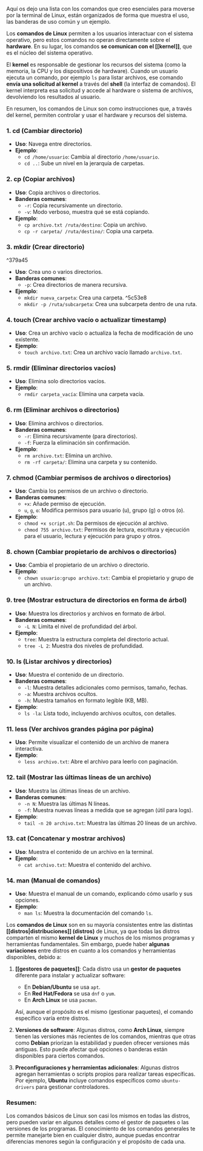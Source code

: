 Aquí os dejo una lista con los comandos que creo esenciales para moverse por la terminal de Linux, están organizados de forma que muestra el uso, las banderas de uso común y un ejemplo.

Los **comandos de Linux** permiten a los usuarios interactuar con el sistema operativo, pero estos comandos no operan directamente sobre el **hardware**. En su lugar, los comandos **se comunican con el [[kernel]]**, que es el núcleo del sistema operativo.

El **kernel** es responsable de gestionar los recursos del sistema (como la memoria, la CPU y los dispositivos de hardware). Cuando un usuario ejecuta un comando, por ejemplo `ls` para listar archivos, ese comando **envía una solicitud al kernel** a través del **shell** (la interfaz de comandos). El kernel interpreta esa solicitud y accede al hardware o sistema de archivos, devolviendo los resultados al usuario.

En resumen, los comandos de Linux son como instrucciones que, a través del kernel, permiten controlar y usar el hardware y recursos del sistema.
### 1. **cd** (Cambiar directorio)

- **Uso**: Navega entre directorios.
- **Ejemplo**:
    - `cd /home/usuario`: Cambia al directorio `/home/usuario`.
    - `cd ..`: Sube un nivel en la jerarquía de carpetas.

### 2. **cp** (Copiar archivos)

- **Uso**: Copia archivos o directorios.
- **Banderas comunes**:
    - `-r`: Copia recursivamente un directorio.
    - `-v`: Modo verboso, muestra qué se está copiando.
- **Ejemplo**:
    - `cp archivo.txt /ruta/destino`: Copia un archivo.
    - `cp -r carpeta/ /ruta/destino/`: Copia una carpeta.

### 3. **mkdir** (Crear directorio)

^379a45

- **Uso**: Crea uno o varios directorios.
- **Banderas comunes**:
    - `-p`: Crea directorios de manera recursiva.
- **Ejemplo**:
    - `mkdir nueva_carpeta`: Crea una carpeta. ^5c53e8
    - `mkdir -p /ruta/subcarpeta`: Crea una subcarpeta dentro de una ruta.

### 4. **touch** (Crear archivo vacío o actualizar timestamp)

- **Uso**: Crea un archivo vacío o actualiza la fecha de modificación de uno existente.
- **Ejemplo**:
    - `touch archivo.txt`: Crea un archivo vacío llamado `archivo.txt`.

### 5. **rmdir** (Eliminar directorios vacíos)

- **Uso**: Elimina solo directorios vacíos.
- **Ejemplo**:
    - `rmdir carpeta_vacía`: Elimina una carpeta vacía.

### 6. **rm** (Eliminar archivos o directorios)

- **Uso**: Elimina archivos o directorios.
- **Banderas comunes**:
    - `-r`: Elimina recursivamente (para directorios).
    - `-f`: Fuerza la eliminación sin confirmación.
- **Ejemplo**:
    - `rm archivo.txt`: Elimina un archivo.
    - `rm -rf carpeta/`: Elimina una carpeta y su contenido.

### 7. **chmod** (Cambiar permisos de archivos o directorios)

- **Uso**: Cambia los permisos de un archivo o directorio.
- **Banderas comunes**:
    - `+x`: Añade permiso de ejecución.
    - `u`, `g`, `o`: Modifica permisos para usuario (u), grupo (g) o otros (o).
- **Ejemplo**:
    - `chmod +x script.sh`: Da permisos de ejecución al archivo.
    - `chmod 755 archivo.txt`: Permisos de lectura, escritura y ejecución para el usuario, lectura y ejecución para grupo y otros.

### 8. **chown** (Cambiar propietario de archivos o directorios)

- **Uso**: Cambia el propietario de un archivo o directorio.
- **Ejemplo**:
    - `chown usuario:grupo archivo.txt`: Cambia el propietario y grupo de un archivo.

### 9. **tree** (Mostrar estructura de directorios en forma de árbol)

- **Uso**: Muestra los directorios y archivos en formato de árbol.
- **Banderas comunes**:
    - `-L N`: Limita el nivel de profundidad del árbol.
- **Ejemplo**:
    - `tree`: Muestra la estructura completa del directorio actual.
    - `tree -L 2`: Muestra dos niveles de profundidad.

### 10. **ls** (Listar archivos y directorios)

- **Uso**: Muestra el contenido de un directorio.
- **Banderas comunes**:
    - `-l`: Muestra detalles adicionales como permisos, tamaño, fechas.
    - `-a`: Muestra archivos ocultos.
    - `-h`: Muestra tamaños en formato legible (KB, MB).
- **Ejemplo**:
    - `ls -la`: Lista todo, incluyendo archivos ocultos, con detalles.

### 11. **less** (Ver archivos grandes página por página)

- **Uso**: Permite visualizar el contenido de un archivo de manera interactiva.
- **Ejemplo**:
    - `less archivo.txt`: Abre el archivo para leerlo con paginación.

### 12. **tail** (Mostrar las últimas líneas de un archivo)

- **Uso**: Muestra las últimas líneas de un archivo.
- **Banderas comunes**:
    - `-n N`: Muestra las últimas N líneas.
    - `-f`: Muestra nuevas líneas a medida que se agregan (útil para logs).
- **Ejemplo**:
    - `tail -n 20 archivo.txt`: Muestra las últimas 20 líneas de un archivo.

### 13. **cat** (Concatenar y mostrar archivos)

- **Uso**: Muestra el contenido de un archivo en la terminal.
- **Ejemplo**:
    - `cat archivo.txt`: Muestra el contenido del archivo.

### 14. **man** (Manual de comandos)

- **Uso**: Muestra el manual de un comando, explicando cómo usarlo y sus opciones.
- **Ejemplo**:
    - `man ls`: Muestra la documentación del comando `ls`.

Los **comandos de Linux** son en su mayoría consistentes entre las distintas **[[distros|distribuciones]] (distros)** de Linux, ya que todas las distros comparten el mismo **kernel de Linux** y muchos de los mismos programas y herramientas fundamentales. Sin embargo, puede haber **algunas variaciones** entre distros en cuanto a los comandos y herramientas disponibles, debido a:

1. **[[gestores de paquetes]]**: Cada distro usa un **gestor de paquetes** diferente para instalar y actualizar software:
    
    - En **Debian/Ubuntu** se usa `apt`.
    - En **Red Hat/Fedora** se usa `dnf` o `yum`.
    - En **Arch Linux** se usa `pacman`.
    
    Así, aunque el propósito es el mismo (gestionar paquetes), el comando específico varía entre distros.
    
2. **Versiones de software**: Algunas distros, como **Arch Linux**, siempre tienen las versiones más recientes de los comandos, mientras que otras como **Debian** priorizan la estabilidad y pueden ofrecer versiones más antiguas. Esto puede afectar qué opciones o banderas están disponibles para ciertos comandos.
    
3. **Preconfiguraciones y herramientas adicionales**: Algunas distros agregan herramientas o scripts propios para realizar tareas específicas. Por ejemplo, **Ubuntu** incluye comandos específicos como `ubuntu-drivers` para gestionar controladores.
    

### Resumen:

Los comandos básicos de Linux son casi los mismos en todas las distros, pero pueden variar en algunos detalles como el gestor de paquetes o las versiones de los programas. El conocimiento de los comandos generales te permite manejarte bien en cualquier distro, aunque puedas encontrar diferencias menores según la configuración y el propósito de cada una.